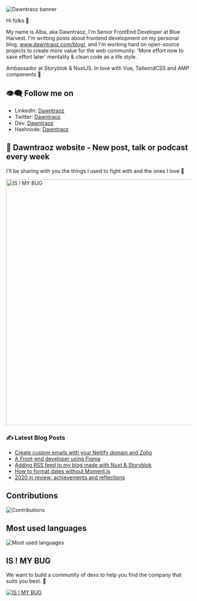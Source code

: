 <img src="https://pbs.twimg.com/profile_banners/1188743102409924609/1615035094/1500x500" alt="Dawntraoz banner" />

Hi folks 👋

My name is Alba, aka Dawntraoz, I'm Senior FrontEnd Developer at Blue Harvest. I'm writting posts about frontend development on my personal blog, www.dawntraoz.com/blog/, and I'm working hard on open-source projects to create more value for the web community. 'More effort now to save effort later' mentality & clean code as a life style.

Ambassador at Storyblok & NuxtJS. In love with Vue, TailwindCSS and AMP components 🥰

## 👁‍🗨 Follow me on

- LinkedIn: [Dawntraoz](https://linkedin.com/in/dawntraoz)
- Twitter: [Dawntraoz](https://twitter.com/dawntraoz)
- Dev: [Dawntraoz](https://dev.to/dawntraoz)
- Hashnode: [Dawntraoz](https://hashnode.com/@dawntraoz)

## 🌄 Dawntraoz website - New post, talk or podcast every week

I'll be sharing with you the things I used to fight with and the ones I love 🦸‍

<a href="https://www.dawntraoz.com/blog/" rel="nofollow">
  <img width="672" src="https://www.dawntraoz.com/images/blog.jpg" alt="IS ! MY BUG" />
</a>

### ✍ Latest Blog Posts

<!-- BLOG-POST-LIST:START -->
- [Create custom emails with your Netlify domain and Zoho](https://dawntraoz.com/blog/create-custom-emails-with-your-netlify-domain-and-zoho)
- [A Front-end developer using Figma](https://dawntraoz.com/blog/a-front-end-developer-using-figma)
- [Adding RSS feed to my blog made with Nuxt & Storyblok](https://dawntraoz.com/blog/adding-rss-feed-to-my-blog-made-with-nuxt-storyblok)
- [How to format dates without Moment.js](https://dawntraoz.com/blog/how-to-format-dates-without-moment-js)
- [2020 in review: achievements and reflections](https://dawntraoz.com/blog/2020-in-review-achievements-and-reflections)
<!-- BLOG-POST-LIST:END -->

## Contributions

<img src="https://github-readme-stats.vercel.app/api?username=dawntraoz&show_icons=true&count_private=true&title_color=b794f4&text_color=ffffff&icon_color=ffffff&bg_color=1a202c&include_all_commits=true" alt="Contributions" />

## Most used languages

<img src="https://github-readme-stats.vercel.app/api/top-langs/?username=dawntraoz&layout=compact&title_color=553c9a&text_color=1a202c" alt="Most used languages" />

## IS ! MY BUG

We want to build a community of devs to help you find the company that suits you best. 💜

<a href="https://www.dawntraoz.com/blog/presenting-our-new-project-is-not-my-bug/" rel="nofollow">
  <img src="https://img2.storyblok.com/672x0/f/79165/1292x484/86c9bad56a/evaluate-cta.png" alt="IS ! MY BUG" />
</a>
